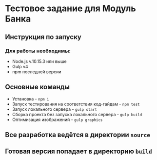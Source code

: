 # Тестовое задание для Модуль Банка
## Инструкция по запуску
### Для работы необходимы:
* Node.js v.10.15.3 или выше
* Gulp v4
* npm последней версии
## Основные команды
* Установка - `npm i`
* Запуск тестирования на соответствия код-гайдам - `npm test`
* Запуск локального сервера - `gulp start`
* Сборка проекта без запуска локального сервера - `gulp build`
* Оптимизация изображений - `gulp graphics`
## Все разработка ведётся в директории `source`
## Готовая версия попадает в директорию `build`

